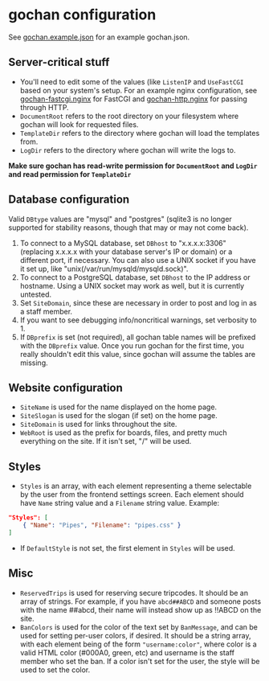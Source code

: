 # gochan configuration
See [gochan.example.json](examples/configs/gochan.example.json) for an example gochan.json.

## Server-critical stuff
* You'll need to edit some of the values (like `ListenIP` and `UseFastCGI` based on your system's setup. For an example nginx configuration, see [gochan-fastcgi.nginx](examples/configs/gochan-fastcgi.nginx) for FastCGI and [gochan-http.nginx](examples/configs/gochan-http.nginx) for passing through HTTP.
* `DocumentRoot` refers to the root directory on your filesystem where gochan will look for requested files.
* `TemplateDir` refers to the directory where gochan will load the templates from.
* `LogDir` refers to the directory where gochan will write the logs to.

**Make sure gochan has read-write permission for `DocumentRoot` and `LogDir` and read permission for `TemplateDir`**

## Database configuration
Valid `DBtype` values are "mysql" and "postgres" (sqlite3 is no longer supported for stability reasons, though that may or may not come back).
1. To connect to a MySQL database, set `DBhost` to "x.x.x.x:3306" (replacing x.x.x.x with your database server's IP or domain) or a different port, if necessary. You can also use a UNIX socket if you have it set up, like "unix(/var/run/mysqld/mysqld.sock)".
2. To connect to a PostgreSQL database, set `DBhost` to the IP address or hostname. Using a UNIX socket may work as well, but it is currently untested.
3. Set `SiteDomain`, since these are necessary in order to post and log in as a staff member.
3. If you want to see debugging info/noncritical warnings, set verbosity to 1.
4. If `DBprefix` is set (not required), all gochan table names will be prefixed with the `DBprefix` value. Once you run gochan for the first time, you really shouldn't edit this value, since gochan will assume the tables are missing.

## Website configuration
* `SiteName` is used for the name displayed on the home page.
* `SiteSlogan` is used for the slogan (if set) on the home page.
* `SiteDomain` is used for links throughout the site.
* `WebRoot` is used as the prefix for boards, files, and pretty much everything on the site. If it isn't set, "/" will be used.

## Styles
* `Styles` is an array, with each element representing a theme selectable by the user from the frontend settings screen. Each element should have `Name` string value and a `Filename` string value. Example:
```JSON
"Styles": [
	{ "Name": "Pipes", "Filename": "pipes.css" }
]
```
* If `DefaultStyle` is not set, the first element in `Styles` will be used.

## Misc
* `ReservedTrips` is used for reserving secure tripcodes. It should be an array of strings. For example, if you have `abcd##ABCD` and someone posts with the name ##abcd, their name will instead show up as !!ABCD on the site.
* `BanColors` is used for the color of the text set by `BanMessage`, and can be used for setting per-user colors, if desired. It should be a string array, with each element being of the form `"username:color"`, where color is a valid HTML color (#000A0, green, etc) and username is the staff member who set the ban. If a color isn't set for the user, the style will be used to set the color.
